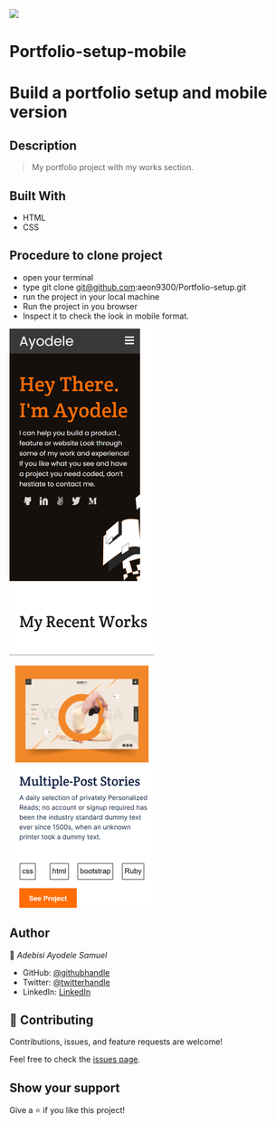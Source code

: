 ![](https://img.shields.io/badge/Microverse-blueviolet)

# Portfolio-setup-mobile
# Build a portfolio setup and mobile version

## Description
> My portfolio project with my works section.

## Built With

- HTML
- CSS

## Procedure to clone project
- open your terminal
- type git clone git@github.com:aeon9300/Portfolio-setup.git
- run the project in your local machine
- Run the project in you browser 
- Inspect it to check the look in mobile format.

![screenshot](images/fullshot.png)

## Author

👤 *Adebisi Ayodele Samuel*

- GitHub: [@githubhandle](https://github.com/aeon9300)
- Twitter: [@twitterhandle](https://twitter.com/aeon9300)
- LinkedIn: [LinkedIn](https://www.linkedin.com/in/samuel-adebisi-4a589362/)

## 🤝 Contributing

Contributions, issues, and feature requests are welcome!

Feel free to check the [issues page](../../issues/).

## Show your support

Give a ⭐ if you like this project!